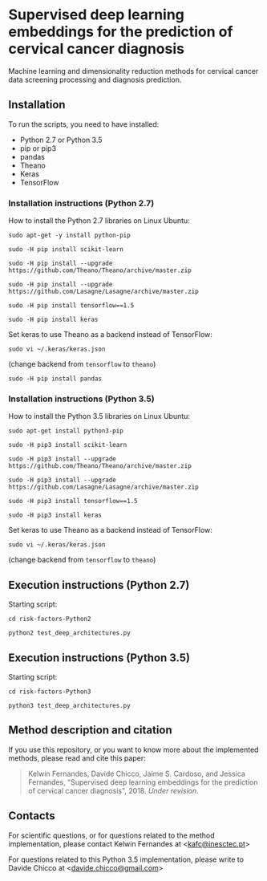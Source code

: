 #  Supervised deep learning embeddings for the prediction of cervical cancer diagnosis

Machine learning and dimensionality reduction methods for cervical cancer data screening processing and diagnosis prediction.

## Installation
To run the scripts, you need to have installed:
* Python 2.7 or Python 3.5
* pip or pip3
* pandas
* Theano
* Keras
* TensorFlow

### Installation instructions (Python 2.7)
How to install the Python 2.7 libraries on Linux Ubuntu:

`sudo apt-get -y install python-pip`

`sudo -H pip install scikit-learn`

`sudo -H pip install --upgrade https://github.com/Theano/Theano/archive/master.zip`

`sudo -H pip install --upgrade https://github.com/Lasagne/Lasagne/archive/master.zip`

`sudo -H pip install tensorflow==1.5`

`sudo -H pip install keras`

Set keras to use Theano as a backend instead of TensorFlow:

`sudo vi ~/.keras/keras.json`

(change backend from `tensorflow` to `theano`)

`sudo -H pip install pandas`

### Installation instructions (Python 3.5)
How to install the Python 3.5 libraries on Linux Ubuntu:

`sudo apt-get install python3-pip`

`sudo -H pip3 install scikit-learn`

`sudo -H pip3 install --upgrade https://github.com/Theano/Theano/archive/master.zip`

`sudo -H pip3 install --upgrade https://github.com/Lasagne/Lasagne/archive/master.zip`

`sudo -H pip3 install tensorflow==1.5`

`sudo -H pip3 install keras`

Set keras to use Theano as a backend instead of TensorFlow:

`sudo vi ~/.keras/keras.json`

(change backend from `tensorflow` to `theano`)

## Execution instructions (Python 2.7)
Starting script:

`cd risk-factors-Python2`

`python2 test_deep_architectures.py`

## Execution instructions (Python 3.5)
Starting script:

`cd risk-factors-Python3`

`python3 test_deep_architectures.py`

## Method description and citation
If you use this repository, or you want to know more about the implemented methods, please read and cite this paper:

>  Kelwin Fernandes, Davide Chicco, Jaime S. Cardoso, and Jessica Fernandes, "Supervised deep learning embeddings for the prediction of cervical cancer diagnosis", 2018. *Under revision*.

## Contacts
For scientific questions, or for questions related to the method implementation, please contact Kelwin Fernandes at <[kafc@inesctec.pt](mailto:kafc@inesctec.pt)>

For questions related to this Python 3.5 implementation, please write to Davide Chicco at <[davide.chicco@gmail.com](mailto:davide.chicco@gmail.com)>